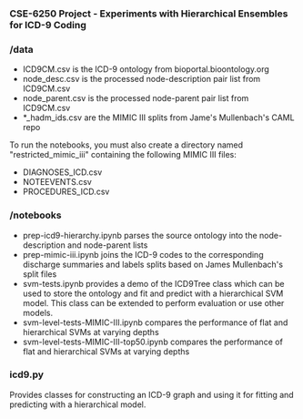 ### CSE-6250 Project - Experiments with Hierarchical Ensembles for ICD-9 Coding

### /data

- ICD9CM.csv is the ICD-9 ontology from bioportal.bioontology.org
- node_desc.csv is the processed node-description pair list from ICD9CM.csv
- node_parent.csv is the processed node-parent pair list from ICD9CM.csv
- *_hadm_ids.csv are the MIMIC III splits from Jame's Mullenbach's CAML repo

To run the notebooks, you must also create a directory named
"restricted_mimic_iii" containing the following MIMIC III files:

- DIAGNOSES_ICD.csv
- NOTEEVENTS.csv
- PROCEDURES_ICD.csv

### /notebooks

- prep-icd9-hierarchy.ipynb parses the source ontology into the node-description
and node-parent lists
- prep-mimic-iii.ipynb joins the ICD-9 codes to the corresponding discharge
summaries and labels splits based on James Mullenbach's split files
- svm-tests.ipynb provides a demo of the ICD9Tree class which can be used to
store the ontology and fit and predict with a hierarchical SVM model. This class
can be extended to perform evaluation or use other models.
- svm-level-tests-MIMIC-III.ipynb compares the performance of flat and hierarchical SVMs at varying depths
- svm-level-tests-MIMIC-III-top50.ipynb compares the performance of flat and hierarchical SVMs at varying depths 

### icd9.py

Provides classes for constructing an ICD-9 graph and using it for fitting and
predicting with a hierarchical model. 
